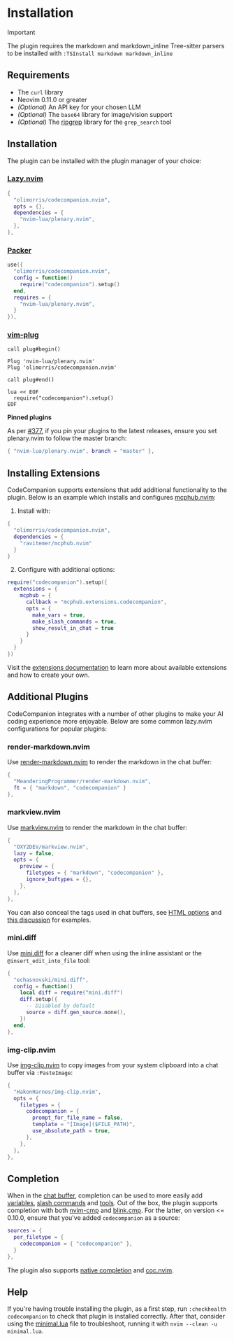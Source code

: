 # Installation

> [!IMPORTANT]
> The plugin requires the markdown and markdown_inline Tree-sitter parsers to be installed with `:TSInstall markdown markdown_inline`

## Requirements

- The `curl` library
- Neovim 0.11.0 or greater
- _(Optional)_ An API key for your chosen LLM
- _(Optional)_ The `base64` library for image/vision support
- _(Optional)_ The [ripgrep](https://github.com/BurntSushi/ripgrep) library for the `grep_search` tool

## Installation

The plugin can be installed with the plugin manager of your choice:

### [Lazy.nvim](https://github.com/folke/lazy.nvim)

```lua
{
  "olimorris/codecompanion.nvim",
  opts = {},
  dependencies = {
    "nvim-lua/plenary.nvim",
  },
},
```

### [Packer](https://github.com/wbthomason/packer.nvim)

```lua
use({
  "olimorris/codecompanion.nvim",
  config = function()
    require("codecompanion").setup()
  end,
  requires = {
    "nvim-lua/plenary.nvim",
  }
}),
```

### [vim-plug](https://github.com/junegunn/vim-plug)

```vim
call plug#begin()

Plug 'nvim-lua/plenary.nvim'
Plug 'olimorris/codecompanion.nvim'

call plug#end()

lua << EOF
  require("codecompanion").setup()
EOF
```

**Pinned plugins**

As per [#377](https://github.com/olimorris/codecompanion.nvim/issues/377), if you pin your plugins to the latest releases, ensure you set plenary.nvim to follow the master branch:

```lua
{ "nvim-lua/plenary.nvim", branch = "master" },
```

## Installing Extensions

CodeCompanion supports extensions that add additional functionality to the plugin. Below is an example which installs and configures [mcphub.nvim](https://github.com/ravitemer/mcphub.nvim):

1. Install with:

```lua
{
  "olimorris/codecompanion.nvim",
  dependencies = {
    "ravitemer/mcphub.nvim"
  }
}
```

2. Configure with additional options:

```lua
require("codecompanion").setup({
  extensions = {
    mcphub = {
      callback = "mcphub.extensions.codecompanion",
      opts = {
        make_vars = true,
        make_slash_commands = true,
        show_result_in_chat = true
      }
    }
  }
})
```

Visit the [extensions documentation](extending/extensions) to learn more about available extensions and how to create your own.

## Additional Plugins

CodeCompanion integrates with a number of other plugins to make your AI coding experience more enjoyable. Below are some common lazy.nvim configurations for popular plugins:

### render-markdown.nvim

Use [render-markdown.nvim](https://github.com/MeanderingProgrammer/render-markdown.nvim) to render the markdown in the chat buffer:

```lua
{
  "MeanderingProgrammer/render-markdown.nvim",
  ft = { "markdown", "codecompanion" }
},
```

### markview.nvim

Use [markview.nvim](https://github.com/OXY2DEV/markview.nvim) to render the markdown in the chat buffer:

```lua
{
  "OXY2DEV/markview.nvim",
  lazy = false,
  opts = {
    preview = {
      filetypes = { "markdown", "codecompanion" },
      ignore_buftypes = {},
    },
  },
},
```

You can also conceal the tags used in chat buffers, see [HTML options](https://github.com/OXY2DEV/markview.nvim/wiki/HTML#container_elements) and [this discussion](https://github.com/olimorris/codecompanion.nvim/discussions/1638) for examples.

### mini.diff

Use [mini.diff](https://github.com/echasnovski/mini.diff) for a cleaner diff when using the inline assistant or the `@insert_edit_into_file` tool:

```lua
{
  "echasnovski/mini.diff",
  config = function()
    local diff = require("mini.diff")
    diff.setup({
      -- Disabled by default
      source = diff.gen_source.none(),
    })
  end,
},
```

### img-clip.nvim

Use [img-clip.nvim](https://github.com/hakonharnes/img-clip.nvim) to copy images from your system clipboard into a chat buffer via `:PasteImage`:

```lua
{
  "HakonHarnes/img-clip.nvim",
  opts = {
    filetypes = {
      codecompanion = {
        prompt_for_file_name = false,
        template = "[Image]($FILE_PATH)",
        use_absolute_path = true,
      },
    },
  },
},
```

## Completion

When in the [chat buffer](usage/chat-buffer/index), completion can be used to more easily add [variables](usage/chat-buffer/variables), [slash commands](usage/chat-buffer/slash-commands) and [tools](usage/chat-buffer/tools). Out of the box, the plugin supports completion with both [nvim-cmp](https://github.com/hrsh7th/nvim-cmp) and [blink.cmp](https://github.com/Saghen/blink.cmp). For the latter, on version <= 0.10.0, ensure that you've added `codecompanion` as a source:

```lua
sources = {
  per_filetype = {
    codecompanion = { "codecompanion" },
  }
},
```

The plugin also supports [native completion](usage/chat-buffer/index#completion) and [coc.nvim](https://github.com/neoclide/coc.nvim).

## Help

If you're having trouble installing the plugin, as a first step, run `:checkhealth codecompanion` to check that plugin is installed correctly. After that, consider using the [minimal.lua](https://github.com/olimorris/codecompanion.nvim/blob/main/minimal.lua)  file to troubleshoot, running it with `nvim --clean -u minimal.lua`.
